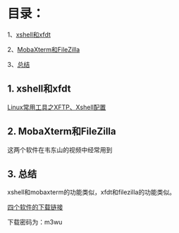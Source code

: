 # 目录： #


1、[xshell和xfdt](#jump1)



2、[MobaXterm和FileZilla](#jump2)



3、[总结](#jump2)






<h2 id="1">1. <span id="jump1">xshell和xfdt</span></h2>


[Linux常用工具之XFTP、Xshell配置](https://www.cnblogs.com/Lam7/p/5454163.html)

<h2 id="2">2. <span id="jump2">MobaXterm和FileZilla</span></h2>

这两个软件在韦东山的视频中经常用到


<h2 id="3">3. <span id="jump3">总结</span></h2>

xshell和mobaxterm的功能类似，xfdt和filezilla的功能类似。

[四个软件的下载链接](https://pan.baidu.com/s/117fdFXOq8jx2Zn6qd6-QmA)

下载密码为：m3wu

